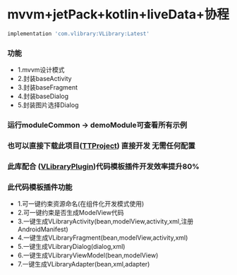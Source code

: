 # mvvm+jetPack+kotlin+liveData+协程

```groovy
implementation 'com.vlibrary:VLibrary:Latest'
```

### 功能
- 1.mvvm设计模式
- 2.封装baseActivity
- 3.封装baseFragment
- 4.封装baseDialog
- 5.封装图片选择Dialog

### 运行moduleCommon -> demoModule可查看所有示例

### 也可以直接下载此项目([TTProject](https://github.com/oooo7777777/TTProject)) 直接开发 无需任何配置


### 此库配合 ([VLibraryPlugin](https://github.com/oooo7777777/VLibraryPlugin))代码模板插件开发效率提升80%
### 此代码模板插件功能
- 1.可一键约束资源命名(在组件化开发模式使用)
- 2.可一键约束是否生成ModelView代码
- 3.一键生成VLibraryActivity(bean,modelView,activity,xml,注册AndroidManifest)
- 4.一键生成VLibraryFragment(bean,modelView,activity,xml)
- 5.一键生成VLibraryDialog(dialog,xml)
- 6.一键生成VLibraryViewModel(bean,modelView)
- 7.一键生成VLibraryAdapter(bean,xml,adapter)

